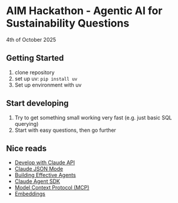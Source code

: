 # AIM Hackathon - Agentic AI for ​Sustainability Questions​
4th of October 2025


## Getting Started
1. clone repository
2. set up uv: `pip install uv`
3. Set up environment with uv



## Start developing
1. Try to get something small working very fast (e.g. just basic SQL querying)
2. Start with easy questions, then go further


## Nice reads
* [Develop with Claude API](https://docs.claude.com/en/docs/get-started#python)
* [Claude JSON Mode](https://docs.claude.com/en/docs/test-and-evaluate/strengthen-guardrails/increase-consistency)
* [Building Effective Agents](https://www.anthropic.com/engineering/building-effective-agents)
* [Claude Agent SDK](https://www.anthropic.com/engineering/building-agents-with-the-claude-agent-sdk)
* [Model Context Protocol (MCP)](https://modelcontextprotocol.io/docs/develop/build-server)
* [Embeddings](https://docs.claude.com/en/docs/build-with-claude/embeddings)
